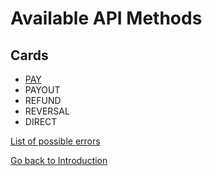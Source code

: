 # Available API Methods
## Cards
- [PAY](api/pay.md)
- PAYOUT
- REFUND
- REVERSAL
- DIRECT



[List of possible errors](api/errors.md)

[Go back to Introduction](readme.md#environments)